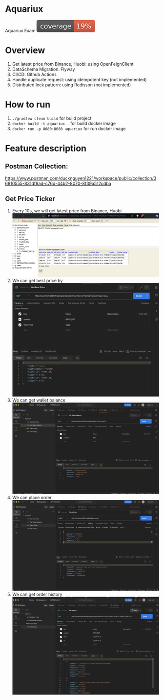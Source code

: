 # Aquariux
Aquariux Exam ![Coverage](.github/badges/jacoco.svg)
# Overview
1. Get latest price from Binance, Huobi: using OpenFeignClient
2. DataSchema Migration: Flyway
3. CI/CD: Github Actions
4. Handle duplicate request: using idempotent key (not implemented)
5. Distributed lock pattern: using Redisson (not implemented)
# How to run
1. `./gradlew clean build` for build project
2. `docker build -t aquariux .` for build docker image
3. `docker run -p 8080:8080 aquariux` for run docker image

# Feature description
## Postman Collection: 
https://www.postman.com/ducknguyen1221/workspace/public/collection/36810555-831df8ad-c76d-44b2-8070-8f39a512cdba
## Get Price Ticker
1. Every 10s, we will get latest price from Binance, Huobi
![Price Ticker](.github/features/get_price_ticker.png)
2. We can get best price by 
![Best Price](.github/features/get_best_price.png)
3. We can get wallet balance
![Wallet Balance](.github/features/wallet_balance.png) 
4. We can place order
![Place Order](.github/features/place_order.png)
5. We can get order history
![Order History](.github/features/history.png)